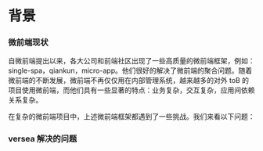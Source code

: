 # 背景

### 微前端现状

自微前端提出以来，各大公司和前端社区出现了一些高质量的微前端框架，例如：single-spa，qiankun，micro-app。他们很好的解决了微前端的聚合问题。随着微前端的不断发展，微前端不再仅仅用在内部管理系统，越来越多的对外 toB 的项目使用微前端，而他们具有一些显著的特点：业务复杂，交互复杂，应用间依赖关系复杂。

在复杂的微前端项目中，上述微前端框架都遇到了一些挑战。我们来看以下问题：




### versea 解决的问题
